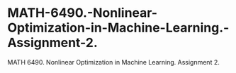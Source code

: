 # MATH-6490.-Nonlinear-Optimization-in-Machine-Learning.-Assignment-2.
MATH 6490. Nonlinear Optimization in Machine Learning. Assignment 2.

